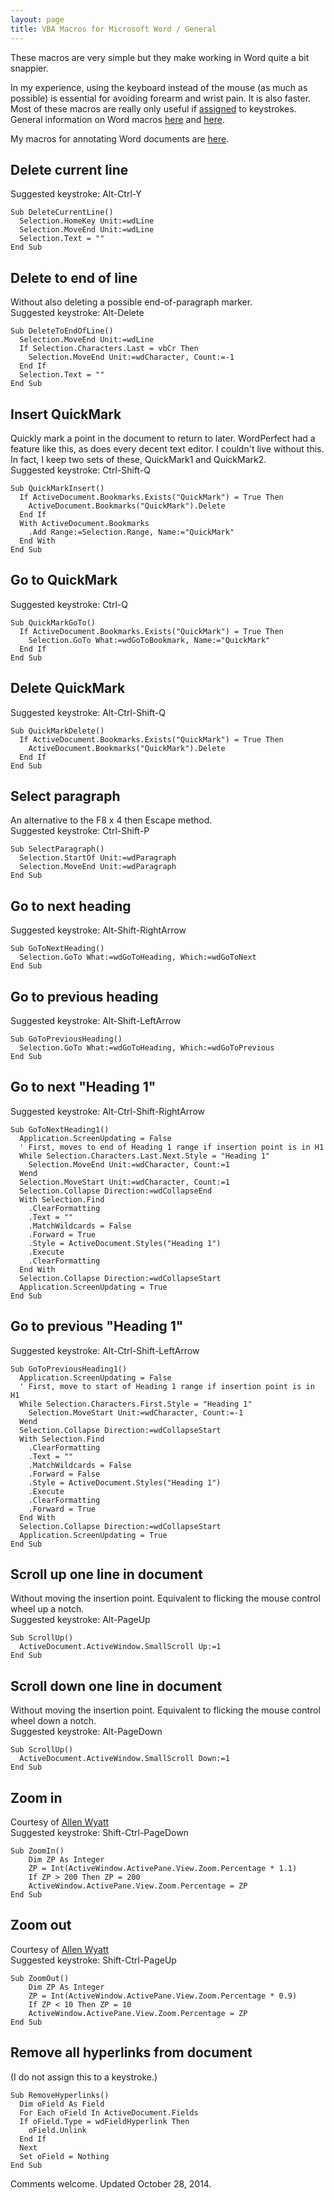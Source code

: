 ```yaml
---
layout: page
title: VBA Macros for Microsoft Word / General
---
```

These macros are very simple but they make working in Word quite a bit snappier.

In my experience, using the keyboard instead of the mouse (as much as possible) is essential for avoiding forearm and wrist pain. It is also faster. Most of these macros are really only useful if [assigned](http://word.mvps.org/faqs/customization/AsgnCmdOrMacroToHotkey.htm) to keystrokes. General information on Word macros [here](http://office.microsoft.com/en-us/word/HA100997691033.aspx#4) and [here](http://word.mvps.org/FAQs/MacrosVBA.htm).

My macros for annotating Word documents are [here](Macros-Word-Annotation.htm).

## Delete current line

Suggested keystroke: Alt-Ctrl-Y

```
Sub DeleteCurrentLine()
  Selection.HomeKey Unit:=wdLine
  Selection.MoveEnd Unit:=wdLine
  Selection.Text = ""
End Sub
```

## Delete to end of line

Without also deleting a possible end-of-paragraph marker.  
Suggested keystroke: Alt-Delete

```
Sub DeleteToEndOfLine()
  Selection.MoveEnd Unit:=wdLine
  If Selection.Characters.Last = vbCr Then
    Selection.MoveEnd Unit:=wdCharacter, Count:=-1
  End If
  Selection.Text = ""
End Sub
```

## Insert QuickMark

Quickly mark a point in the document to return to later. WordPerfect had a feature like this, as does every decent text editor. I couldn't live without this. In fact, I keep two sets of these, QuickMark1 and QuickMark2.  
Suggested keystroke: Ctrl-Shift-Q

```
Sub QuickMarkInsert()
  If ActiveDocument.Bookmarks.Exists("QuickMark") = True Then
    ActiveDocument.Bookmarks("QuickMark").Delete
  End If
  With ActiveDocument.Bookmarks
    .Add Range:=Selection.Range, Name:="QuickMark"
  End With
End Sub
```

## Go to QuickMark

Suggested keystroke: Ctrl-Q

```
Sub QuickMarkGoTo()
  If ActiveDocument.Bookmarks.Exists("QuickMark") = True Then
    Selection.GoTo What:=wdGoToBookmark, Name:="QuickMark"
  End If
End Sub
```

## Delete QuickMark

Suggested keystroke: Alt-Ctrl-Shift-Q

```
Sub QuickMarkDelete()
  If ActiveDocument.Bookmarks.Exists("QuickMark") = True Then
    ActiveDocument.Bookmarks("QuickMark").Delete
  End If
End Sub
```

## Select paragraph

An alternative to the F8 x 4 then Escape method.  
Suggested keystroke: Ctrl-Shift-P

```
Sub SelectParagraph()
  Selection.StartOf Unit:=wdParagraph
  Selection.MoveEnd Unit:=wdParagraph
End Sub
```

## Go to next heading

Suggested keystroke: Alt-Shift-RightArrow

```
Sub GoToNextHeading()
  Selection.GoTo What:=wdGoToHeading, Which:=wdGoToNext
End Sub
```

## Go to previous heading

Suggested keystroke: Alt-Shift-LeftArrow

```
Sub GoToPreviousHeading()
  Selection.GoTo What:=wdGoToHeading, Which:=wdGoToPrevious
End Sub
```

## Go to next "Heading 1"

Suggested keystroke: Alt-Ctrl-Shift-RightArrow

```
Sub GoToNextHeading1()
  Application.ScreenUpdating = False
  ' First, moves to end of Heading 1 range if insertion point is in H1
  While Selection.Characters.Last.Next.Style = "Heading 1"
    Selection.MoveEnd Unit:=wdCharacter, Count:=1
  Wend
  Selection.MoveStart Unit:=wdCharacter, Count:=1
  Selection.Collapse Direction:=wdCollapseEnd
  With Selection.Find
    .ClearFormatting
    .Text = ""
    .MatchWildcards = False
    .Forward = True
    .Style = ActiveDocument.Styles("Heading 1")
    .Execute
    .ClearFormatting
  End With
  Selection.Collapse Direction:=wdCollapseStart
  Application.ScreenUpdating = True
End Sub
```

## Go to previous "Heading 1"

Suggested keystroke: Alt-Ctrl-Shift-LeftArrow

```
Sub GoToPreviousHeading1()
  Application.ScreenUpdating = False
  ' First, move to start of Heading 1 range if insertion point is in H1
  While Selection.Characters.First.Style = "Heading 1"
    Selection.MoveStart Unit:=wdCharacter, Count:=-1
  Wend
  Selection.Collapse Direction:=wdCollapseStart
  With Selection.Find
    .ClearFormatting
    .Text = ""
    .MatchWildcards = False
    .Forward = False
    .Style = ActiveDocument.Styles("Heading 1")
    .Execute
    .ClearFormatting
    .Forward = True
  End With
  Selection.Collapse Direction:=wdCollapseStart
  Application.ScreenUpdating = True
End Sub
```

## Scroll up one line in document

Without moving the insertion point. Equivalent to flicking the mouse control wheel up a notch.  
Suggested keystroke: Alt-PageUp

```
Sub ScrollUp()
  ActiveDocument.ActiveWindow.SmallScroll Up:=1
End Sub
```

## Scroll down one line in document

Without moving the insertion point. Equivalent to flicking the mouse control wheel down a notch.  
Suggested keystroke: Alt-PageDown

```
Sub ScrollUp()
  ActiveDocument.ActiveWindow.SmallScroll Down:=1
End Sub
```

## Zoom in

Courtesy of [Allen Wyatt](http://word.tips.net/T001734_Zooming_with_the_Keyboard.html)  
Suggested keystroke: Shift-Ctrl-PageDown

```
Sub ZoomIn()
    Dim ZP As Integer
    ZP = Int(ActiveWindow.ActivePane.View.Zoom.Percentage * 1.1)
    If ZP > 200 Then ZP = 200
    ActiveWindow.ActivePane.View.Zoom.Percentage = ZP
End Sub
```

## Zoom out

Courtesy of [Allen Wyatt](http://word.tips.net/T001734_Zooming_with_the_Keyboard.html)  
Suggested keystroke: Shift-Ctrl-PageUp

```
Sub ZoomOut()
    Dim ZP As Integer
    ZP = Int(ActiveWindow.ActivePane.View.Zoom.Percentage * 0.9)
    If ZP < 10 Then ZP = 10
    ActiveWindow.ActivePane.View.Zoom.Percentage = ZP
End Sub
```

## Remove all hyperlinks from document

(I do not assign this to a keystroke.)

```
Sub RemoveHyperlinks()
  Dim oField As Field
  For Each oField In ActiveDocument.Fields
  If oField.Type = wdFieldHyperlink Then
    oField.Unlink
  End If
  Next
  Set oField = Nothing
End Sub
```

Comments welcome. Updated October 28, 2014.
